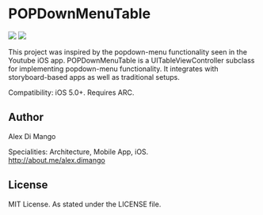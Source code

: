 # POPDownMenuTable 

[![](http://www.whardoo.com/images/popmenu-thumb.png)](http://www.whardoo.com/images/popmenu.png)
[![](http://www.whardoo.com/images/popmenuS-thumb.png)](http://www.whardoo.com/images/popmenuS.png)

This project was inspired by the popdown-menu functionality seen in the Youtube iOS app. POPDownMenuTable is a UITableViewController subclass for implementing popdown-menu functionality. It integrates with storyboard-based apps as well as traditional setups.

Compatibility: iOS 5.0+. Requires ARC.

## Author

Alex Di Mango

Specialities: Architecture, Mobile App, iOS.<br />
http://about.me/alex.dimango

## License

MIT License. As stated under the LICENSE file.

